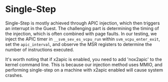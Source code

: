 # Single-Step

Single-Step is mostly achieved through APIC injection, which then triggers an interrupt in the Guest. The challenging part is determining the timing of the injection, which is often combined with page faults.
In our testing, we inject the APIC timer in `__svm_sev_es_vcpu_run` within `svm_vcpu_enter_exit`, set the `apic_interval`, and observe the MSR registers to determine the number of instructions executed.

It's worth noting that if x2apic is enabled, you need to add 'nox2apic' to the kernel command line. This is because our injection method uses MMIO, and performing single-step on a machine with x2apic enabled will cause system crashes.